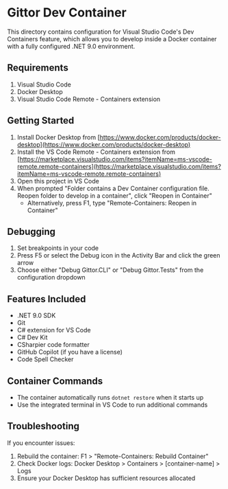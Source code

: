 # Gittor Dev Container

This directory contains configuration for Visual Studio Code's Dev Containers feature, which allows you to develop inside a Docker container with a fully configured .NET 9.0 environment.

## Requirements

1. Visual Studio Code
2. Docker Desktop
3. Visual Studio Code Remote - Containers extension

## Getting Started

1. Install Docker Desktop from [https://www.docker.com/products/docker-desktop](https://www.docker.com/products/docker-desktop)
2. Install the VS Code Remote - Containers extension from [https://marketplace.visualstudio.com/items?itemName=ms-vscode-remote.remote-containers](https://marketplace.visualstudio.com/items?itemName=ms-vscode-remote.remote-containers)
3. Open this project in VS Code
4. When prompted "Folder contains a Dev Container configuration file. Reopen folder to develop in a container", click "Reopen in Container"
   - Alternatively, press F1, type "Remote-Containers: Reopen in Container"

## Debugging

1. Set breakpoints in your code
2. Press F5 or select the Debug icon in the Activity Bar and click the green arrow
3. Choose either "Debug Gittor.CLI" or "Debug Gittor.Tests" from the configuration dropdown

## Features Included

- .NET 9.0 SDK
- Git
- C# extension for VS Code
- C# Dev Kit
- CSharpier code formatter
- GitHub Copilot (if you have a license)
- Code Spell Checker

## Container Commands

- The container automatically runs `dotnet restore` when it starts up
- Use the integrated terminal in VS Code to run additional commands

## Troubleshooting

If you encounter issues:

1. Rebuild the container: F1 > "Remote-Containers: Rebuild Container"
2. Check Docker logs: Docker Desktop > Containers > [container-name] > Logs
3. Ensure your Docker Desktop has sufficient resources allocated 